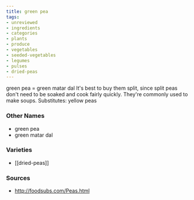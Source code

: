 ```yaml
---
title: green pea
tags:
- unreviewed
- ingredients
- categories
- plants
- produce
- vegetables
- seeded-vegetables
- legumes
- pulses
- dried-peas
---
```

green pea = green matar dal It's best to buy them split, since split peas don't need to be soaked and cook fairly quickly. They're commonly used to make soups. Substitutes: yellow peas

### Other Names

* green pea
* green matar dal

### Varieties

* [[dried-peas]]

### Sources
* http://foodsubs.com/Peas.html
